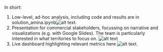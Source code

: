 In short:

1. Low-level, ad-hoc analysis, including code and results are in solution_amina.ipynb![alt text](https://github.com/adochsh/aminadoo/blob/main/my_solutions/web_traffic_data/solution_amina.ipynb).
2. Presentation for commercial stakeholders, focussing on narrative and visualizations (e.g. with Google Slides). The team is particularly interested in what territories to focus on. ![alt text](https://docs.google.com/presentation/d/1CLKQAPqC3AH-1GoVH1H1NVgpVykv8CvklTSNMECC0g0/edit?usp=sharing)
3. Live dashboard highlighting relevant metrics here ![alt text](https://public.tableau.com/app/profile/amina.doszhan/viz/web_traffics_data/mainpage).

